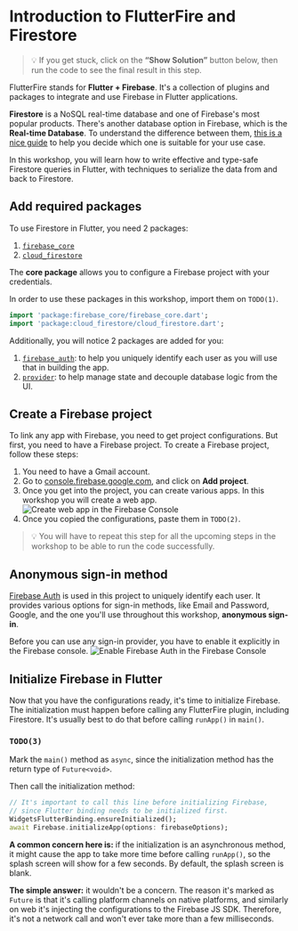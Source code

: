 # Introduction to FlutterFire and Firestore

> 💡 If you get stuck, click on the **“Show Solution”** button below, then run the code to see the final result in this step.

FlutterFire stands for **Flutter + Firebase**. It's a collection of plugins and packages to integrate and use Firebase in Flutter applications.

**Firestore** is a NoSQL real-time database and one of Firebase's most popular products. There's another database option in Firebase, which is the **Real-time Database**. To understand the difference between them, [this is a nice guide](https://firebase.google.com/docs/database/rtdb-vs-firestore) to help you decide which one is suitable for your use case.

In this workshop, you will learn how to write effective and type-safe Firestore queries in Flutter, with techniques to serialize the data from and back to Firestore.

## Add required packages

To use Firestore in Flutter, you need 2 packages:
1. [`firebase_core`](https://pub.dev/packages/firebase_core)
2. [`cloud_firestore`](https://pub.dev/packages/cloud_firestore)

The **core package** allows you to configure a Firebase project with your credentials.

In order to use these packages in this workshop, import them on `TODO(1)`.

```dart
import 'package:firebase_core/firebase_core.dart';
import 'package:cloud_firestore/cloud_firestore.dart';
```

Additionally, you will notice 2 packages are added for you:
1. [`firebase_auth`](https://pub.dev/packages/firebase_auth): to help you uniquely identify each user as you will use that in building the app.
2. [`provider`](https://pub.dev/packages/provider): to help manage state and decouple database logic from the UI.

## Create a Firebase project

To link any app with Firebase, you need to get project configurations. 
But first, you need to have a Firebase project. 
To create a Firebase project, follow these steps:

1. You need to have a Gmail account.
2. Go to [console.firebase.google.com](https://console.firebase.google.com/), and click on **Add project**.
3. Once you get into the project, you can create various apps. In this workshop you will create a web app.
![Create web app in the Firebase Console](https://github.com/pr-Mais/dartpad_workshops/blob/main/firestore_type_safety_with_converter/assets/create-app.gif?raw=true)
4. Once you copied the configurations, paste them in `TODO(2)`.

> 💡 You will have to repeat this step for all the upcoming steps in the workshop to be able to run the code successfully.

## Anonymous sign-in method

[Firebase Auth](https://firebase.google.com/docs/auth) is used in this project to uniquely identify each user. It provides various options for sign-in methods, like Email and Password, Google, and the one you'll use throughout this workshop, **anonymous sign-in**.

Before you can use any sign-in provider, you have to enable it explicitly in the Firebase console.
![Enable Firebase Auth in the Firebase Console](https://github.com/pr-Mais/dartpad_workshops/blob/main/firestore_type_safety_with_converter/assets/enable-auth.gif?raw=true)
## Initialize Firebase in Flutter

Now that you have the configurations ready, it's time to initialize Firebase. The initialization must happen before calling any FlutterFire plugin, including Firestore.
It's usually best to do that before calling `runApp()` in `main()`.

### `TODO(3)`

Mark the `main()` method as `async`, since the initialization method has the return type of `Future<void>`.

Then call the initialization method:
```dart
// It's important to call this line before initializing Firebase,
// since Flutter binding needs to be initialized first.
WidgetsFlutterBinding.ensureInitialized();
await Firebase.initializeApp(options: firebaseOptions);
```

**A common concern here is:** if the initialization is an asynchronous method, it might cause the app to take more time before calling `runApp()`, so the splash screen will show for a few seconds. By default, the splash screen is blank.

**The simple answer:** it wouldn't be a concern. The reason it's marked as `Future` is that it's calling platform channels on native platforms, and similarly on web it's injecting the configurations to the Firebase JS SDK. Therefore, it's not a network call and won't ever take more than a few milliseconds.